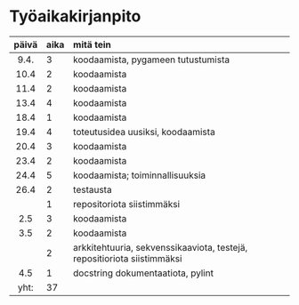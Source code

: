 # Työaikakirjanpito

| päivä | aika | mitä tein  |
| :----:|:-----| :-----|
| 9.4. | 3    | koodaamista, pygameen tutustumista |
| 10.4  | 2    | koodaamista  |
| 11.4   | 2    | koodaamista  |
| 13.4   | 4    | koodaamista  |
| 18.4   | 1    | koodaamista  |
| 19.4   | 4    | toteutusidea uusiksi, koodaamista  |
| 20.4   | 3    | koodaamista  |
| 23.4   | 2    | koodaamista  |
| 24.4   | 5    | koodaamista; toiminnallisuuksia |
| 26.4   | 2    | testausta  |
|        | 1    | repositoriota siistimmäksi  |
| 2.5   | 3    |  koodaamista |
| 3.5   | 2    | koodaamista
|       | 2    | arkkitehtuuria, sekvenssikaaviota, testejä, repositioriota siistimmäksi  |
| 4.5   | 1    | docstring dokumentaatiota, pylint  |
|yht:   | 37   |            |




